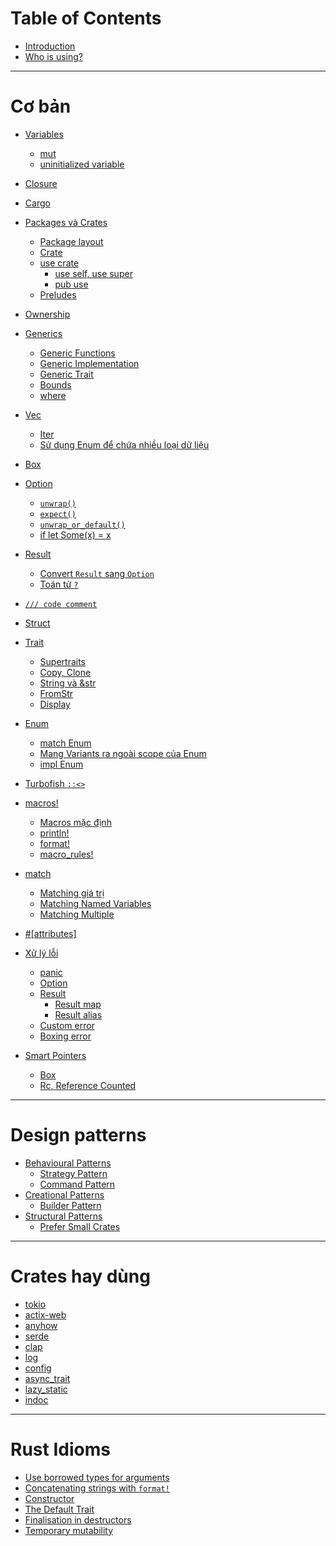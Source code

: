 # Table of Contents

* [Introduction](README.md)
* [Who is using?](who-is-using.md)

---

# Cơ bản

- [Variables](./basic/variables/README.md)
  - [mut](./basic/variables/mut.md)
  - [uninitialized variable](./basic/variables/uninitialized.md)

- [Closure](./basic/closure.md)

- [Cargo](./basic/cargo/README.md)

- [Packages và Crates](./basic/package-crate/README.md)
  - [Package layout](./basic/package-crate/package-layout.md)
  - [Crate](./basic/package-crate/crate.md)
  - [use crate](./basic/package-crate/use-crate/README.md)
    - [use self, use super](./basic/package-crate/use-crate/self-super.md)
    - [pub use](./basic/package-crate/use-crate/pub-use.md)
  - [Preludes](./basic/package-crate/preludes.md)

- [Ownership](./basic/ownership.md)

- [Generics](./basic/generics/README.md)
  - [Generic Functions](./basic/generics/functions.md)
  - [Generic Implementation](./basic/generics/impl.md)
  - [Generic Trait](./basic/generics/trait.md)
  - [Bounds](./basic/generics/bounds.md)
  - [where](./basic/generics/where.md)

- [Vec](./basic/vec/INDEX.md)
  - [Iter]()
  - [Sử dụng Enum để chứa nhiều loại dữ liệu]()

- [Box](./basic/box.md)

- [Option](./basic/option/README.md)
  - [`unwrap()`](./basic/option/unwrap.md)
  - [`expect()`](./basic/option/expect.md)
  - [`unwrap_or_default()`](./basic/option/unwrap_or_default.md)
  - [if let Some(x) = x](./basic/option/if_let_some.md)

- [Result](./basic/result/README.md)
  - [Convert `Result` sang `Option`](./basic/result/result-to-option.md)
  - [Toán tử `?`](./basic/result/question-mark.md)

- [`/// code comment`](./basic/code-comment.md)

- [Struct](./basic/struct.md)

- [Trait](./basic/trait/README.md)
  - [Supertraits](./basic/trait/supertraits.md)
  - [Copy, Clone](./basic/trait/copy-clone.md)
  - [String và &str](./basic/trait/string-str.md)
  - [FromStr](./basic/trait/fromstr.md)
  - [Display]()

- [Enum](./basic/enum/README.md)
  - [match Enum](./basic/enum/match.md)
  - [Mang Variants ra ngoài scope của Enum](./basic/enum/use-variants.md)
  - [impl Enum](./basic/enum/impl.md)

- [Turbofish `::<>`](./basic/turbofish.md)

- [macros!](./basic/macro/README.md)
  - [Macros mặc định](./basic/macro/standard-macros.md)
  - [println!](./basic/macro/println.md)
  - [format!](./basic/macro/format.md)
  - [macro_rules!]()

- [match](./basic/match/README.md)
  - [Matching giá trị](./basic/match/literals.md)
  - [Matching Named Variables](./basic/match/named-vars.md)
  - [Matching Multiple](./basic/match/multiple.md)

- [#[attributes]](./basic/attr.md)

- [Xử lý lỗi](./basic/error-handling/README.md)
  - [panic](./basic/error-handling/panic.md)
  - [Option](./basic/error-handling/option.md)
  - [Result](./basic/error-handling/result.md)
    - [Result map](./basic/error-handling/result-map.md)
    - [Result alias](./basic/error-handling/result-alias.md)
  - [Custom error]()
  - [Boxing error]()

- [Smart Pointers]()
  - [Box<T>]()
  - [Rc<T>, Reference Counted]()

---

# Design patterns

- [Behavioural Patterns](./design-pattern/behavioural/README.md)
  - [Strategy Pattern](./design-pattern/behavioural/strategy.md)
  - [Command Pattern](./design-pattern/behavioural/command.md)
- [Creational Patterns](./design-pattern/creational/README.md)
  - [Builder Pattern](./design-pattern/creational/builder.md)
- [Structural Patterns](./design-pattern/structural/README.md)
  - [Prefer Small Crates](./design-pattern/structural/small-rates.md)


---

# Crates hay dùng

- [tokio]()
- [actix-web]()
- [anyhow]()
- [serde]()
- [clap]()
- [log]()
- [config]()
- [async_trait]()
- [lazy_static]()
- [indoc]()

---

# Rust Idioms

- [Use borrowed types for arguments]()
- [Concatenating strings with `format!`]()
- [Constructor]()
- [The Default Trait]()
- [Finalisation in destructors]()
- [Temporary mutability]()
